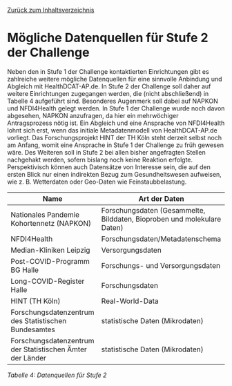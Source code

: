[Zurück zum Inhaltsverzeichnis](https://healthdcat-ap-de.github.io/healthdcat-ap.de/report_stage_1.html)
# Mögliche Datenquellen für Stufe 2 der Challenge
Neben den in Stufe 1 der Challenge kontaktierten Einrichtungen gibt es zahlreiche weitere mögliche Datenquellen für eine sinnvolle Anbindung und Abgleich mit HealthDCAT-AP.de. In Stufe 2 der Challenge soll daher auf weitere Einrichtungen zugegangen werden, die (nicht abschließend) in  Tabelle 4 aufgeführt sind. 
Besonderes Augenmerk soll dabei auf NAPKON und NFDI4Health gelegt werden. In Stufe 1 der Challenge wurde noch davon abgesehen, NAPKON anzufragen, da hier ein mehrwöchiger Antragsprozess nötig ist. Ein Abgleich und eine Ansprache von NFDI4Health lohnt sich erst, wenn das initiale Metadatenmodell von HealthDCAT-AP.de vorliegt. Das Forschungsprojekt HINT der TH Köln steht derzeit selbst noch am Anfang, womit eine Ansprache in Stufe 1 der Challenge zu früh gewesen wäre.
Des Weiteren soll in Stufe 2 bei allen bisher angefragten Stellen nachgehakt werden, sofern bislang noch keine Reaktion erfolgte.
Perspektivisch können auch Datensätze von Interesse sein, die auf den ersten Blick nur einen indirekten Bezug zum Gesundheitswesen aufweisen, wie z. B. Wetterdaten oder Geo-Daten wie Feinstaubbelastung.

|Name |Art der Daten
|--- |---
|Nationales Pandemie Kohortennetz (NAPKON) |Forschungsdaten (Gesammelte, Bilddaten, Bioproben und molekulare Daten)
|NFDI4Health |Forschungsdaten/Metadatenschema
|Median-Kliniken Leipzig |Versorgungsdaten
|Post-COVID-Programm BG Halle |Forschungs- und Versorgungsdaten
|Long-COVID-Register Halle |Forschungsdaten
|HINT (TH Köln) |Real-World-Data
|Forschungsdatenzentrum des Statistischen Bundesamtes |statistische Daten (Mikrodaten)
|Forschungsdatenzentrum der Statistischen Ämter der Länder |statistische Daten (Mikrodaten)

*Tabelle 4: Datenquellen für Stufe 2*